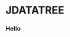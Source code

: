 <!doctype html>
<html>
  <head></head>
  <body>
    <h1>JDATATREE</h1>
    <h3>Hello</h3>
  </body>
  </html>
